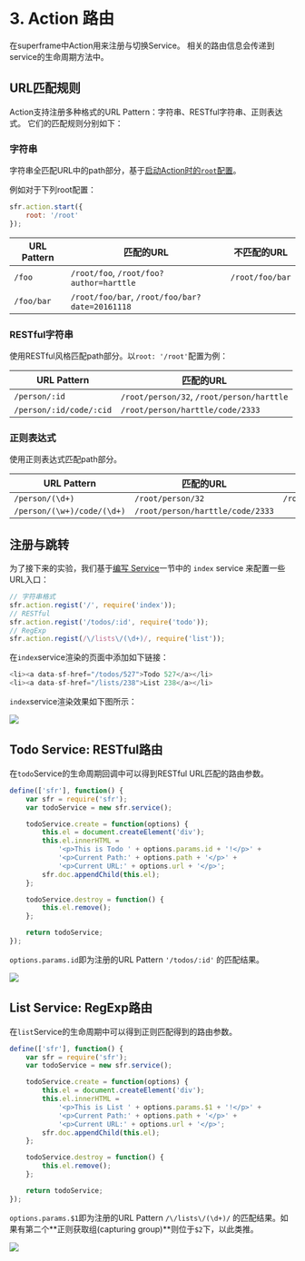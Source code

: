 # 3. Action 路由

在superframe中Action用来注册与切换Service。
相关的路由信息会传递到service的生命周期方法中。

## URL匹配规则

Action支持注册多种格式的URL Pattern：字符串、RESTful字符串、正则表达式。
它们的匹配规则分别如下：

### 字符串

字符串全匹配URL中的path部分，基于[启动Action时的`root`配置][hello-world]。

例如对于下列root配置：

```javascript
sfr.action.start({
    root: '/root'
});
```

URL Pattern | 匹配的URL | 不匹配的URL
--- | --- | ---
`/foo`     | `/root/foo`, `/root/foo?author=harttle` |  `/root/foo/bar`
`/foo/bar` | `/root/foo/bar`, `/root/foo/bar?date=20161118`

### RESTful字符串

使用RESTful风格匹配path部分。以`root: '/root'`配置为例：

URL Pattern | 匹配的URL
--- | --- 
`/person/:id` | `/root/person/32`, `/root/person/harttle`
`/person/:id/code/:cid` | `/root/person/harttle/code/2333`

### 正则表达式 

使用正则表达式匹配path部分。

URL Pattern | 匹配的URL | 不匹配的URL
--- | --- | ---
`/person/(\d+)` | `/root/person/32` | `/root/person/harttle`
`/person/(\w+)/code/(\d+)` | `/root/person/harttle/code/2333` |

## 注册与跳转

为了接下来的实验，我们基于[编写 Service][service]一节中的
`index` service
来配置一些URL入口：

```javascript
// 字符串格式
sfr.action.regist('/', require('index'));
// RESTful
sfr.action.regist('/todos/:id', require('todo'));
// RegExp
sfr.action.regist(/\/lists\/(\d+)/, require('list'));
```

在`index`service渲染的页面中添加如下链接：

```javascript
<li><a data-sf-href="/todos/527">Todo 527</a></li>
<li><a data-sf-href="/lists/238">List 238</a></li>
```

`index`service渲染效果如下图所示：

![][img/index]

## Todo Service: RESTful路由

在`todo`Service的生命周期回调中可以得到RESTful URL匹配的路由参数。

```javascript
define(['sfr'], function() {
    var sfr = require('sfr');
    var todoService = new sfr.service();

    todoService.create = function(options) {
        this.el = document.createElement('div');
        this.el.innerHTML = 
            '<p>This is Todo ' + options.params.id + '!</p>' +
            '<p>Current Path:' + options.path + '</p>' +
            '<p>Current URL:' + options.url + '</p>';
        sfr.doc.appendChild(this.el);
    };

    todoService.destroy = function() {
        this.el.remove();
    };

    return todoService;
});
```

`options.params.id`即为注册的URL Pattern `'/todos/:id'` 的匹配结果。

![][img/rest]

## List Service: RegExp路由

在`list`Service的生命周期中可以得到正则匹配得到的路由参数。

```javascript
define(['sfr'], function() {
    var sfr = require('sfr');
    var todoService = new sfr.service();

    todoService.create = function(options) {
        this.el = document.createElement('div');
        this.el.innerHTML = 
            '<p>This is List ' + options.params.$1 + '!</p>' +
            '<p>Current Path:' + options.path + '</p>' +
            '<p>Current URL:' + options.url + '</p>';
        sfr.doc.appendChild(this.el);
    };

    todoService.destroy = function() {
        this.el.remove();
    };

    return todoService;
});
```

`options.params.$1`即为注册的URL Pattern `/\/lists\/(\d+)/` 的匹配结果。如果有第二个**正则获取组(capturing group)**则位于`$2`下，以此类推。

![][img/regexp]

[hello-world]: ./1-hello-world.md
[service]: ./2-service.md
[img/index]: /img/get-started/action-index.png
[img/regexp]: /img/get-started/action-regexp.png
[img/rest]: /img/get-started/action-rest.png
